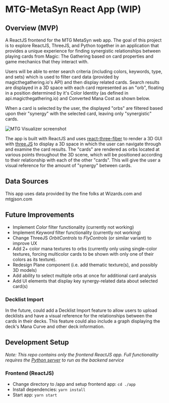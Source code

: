 # MTG-MetaSyn React App (WIP)

## Overview (MVP)

A ReactJS frontend for the MTG MetaSyn web app. The goal of this project is to explore ReactJS, ThreeJS, and Python together in an application that provides a unique experience for finding synergistic relationships between playing cards from Magic: The Gathering based on card properties and game mechanics that they interact with.

Users will be able to enter search criteria (including colors, keywords, type, and sets) which is used to filter card data (provided by magicthegathering.io's API) and then display related cards. Search results are displayed in a 3D space with each card represented as an "orb", floating in a position determined by it's Color Identity (as defined in api.magicthegathering.io) and Converted Mana Cost as shown below.

When a card is selected by the user, the displayed "orbs" are filtered based upon their "synergy" with the selected card, leaving only "synergistic" cards.

![MTG Visualizer screenshot](./img/screenshot.png)

The app is built with ReactJS and uses [react-three-fiber](https://github.com/pmndrs/react-three-fiber) to render a 3D GUI with [three.JS](https://threejs.org/) to display a 3D space in which the user can navigate through and examine the card results. The "cards" are rendered as orbs located at various points throughout the 3D scene, which will be positioned according to their relationship with each of the other "cards". This will give the user a visual reference for the amount of "synergy" between cards.

## Data Sources

This app uses data provided by the fine folks at Wizards.com and mtgjson.com

## Future Improvements

- Implement _Color_ filter functionality (currently not working)
- Implement _Keyword_ filter functionality (currently not working)
- Change ThreeJS _OrbitControls_ to _FlyControls_ (or similar variant) to improve UX
- Add 2+ color mana textures to orbs (currently only using single-color textures, forcing multicolor cards to be shown with only one of their colors as its texture).
- Redesign Plane component (i.e. add thematic texture(s), and possibly 3D models)
- Add ability to select multiple orbs at once for additional card analysis
- Add UI elements that display key synergy-related data about selected card(s)

### Decklist Import

In the future, could add a Decklist Import feature to allow users to upload decklists and have a visual reference for the relationships between the cards in their decks. This feature could also include a graph displaying the deck's Mana Curve and other deck information.

## Development Setup

_Note: This repo contains only the frontend ReactJS app. Full functionality requires the [Python server](https://github.com/TeeWeb/MTG-MetaSyn-PyServer) to run as the backend service_

### Frontend (ReactJS)

- Change directory to /app and setup frontend app: `cd ./app`
- Install dependencies: `yarn install`
- Start app: `yarn start`
